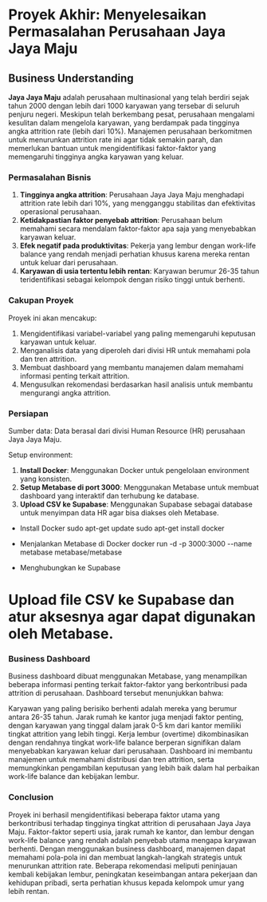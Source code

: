 # Proyek Akhir: Menyelesaikan Permasalahan Perusahaan Jaya Jaya Maju

## Business Understanding

**Jaya Jaya Maju** adalah perusahaan multinasional yang telah berdiri sejak tahun 2000 dengan lebih dari 1000 karyawan yang tersebar di seluruh penjuru negeri. Meskipun telah berkembang pesat, perusahaan mengalami kesulitan dalam mengelola karyawan, yang berdampak pada tingginya angka attrition rate (lebih dari 10%). Manajemen perusahaan berkomitmen untuk menurunkan attrition rate ini agar tidak semakin parah, dan memerlukan bantuan untuk mengidentifikasi faktor-faktor yang memengaruhi tingginya angka karyawan yang keluar.

### Permasalahan Bisnis

1. **Tingginya angka attrition**: Perusahaan Jaya Jaya Maju menghadapi attrition rate lebih dari 10%, yang mengganggu stabilitas dan efektivitas operasional perusahaan.
2. **Ketidakpastian faktor penyebab attrition**: Perusahaan belum memahami secara mendalam faktor-faktor apa saja yang menyebabkan karyawan keluar.
3. **Efek negatif pada produktivitas**: Pekerja yang lembur dengan work-life balance yang rendah menjadi perhatian khusus karena mereka rentan untuk keluar dari perusahaan.
4. **Karyawan di usia tertentu lebih rentan**: Karyawan berumur 26-35 tahun teridentifikasi sebagai kelompok dengan risiko tinggi untuk berhenti.

### Cakupan Proyek

Proyek ini akan mencakup:
1. Mengidentifikasi variabel-variabel yang paling memengaruhi keputusan karyawan untuk keluar.
2. Menganalisis data yang diperoleh dari divisi HR untuk memahami pola dan tren attrition.
3. Membuat dashboard yang membantu manajemen dalam memahami informasi penting terkait attrition.
4. Mengusulkan rekomendasi berdasarkan hasil analisis untuk membantu mengurangi angka attrition.

### Persiapan

Sumber data: Data berasal dari divisi Human Resource (HR) perusahaan Jaya Jaya Maju.

Setup environment:

1. **Install Docker**: Menggunakan Docker untuk pengelolaan environment yang konsisten.
2. **Setup Metabase di port 3000**: Menggunakan Metabase untuk membuat dashboard yang interaktif dan terhubung ke database.
3. **Upload CSV ke Supabase**: Menggunakan Supabase sebagai database untuk menyimpan data HR agar bisa diakses oleh Metabase.


* Install Docker
sudo apt-get update
sudo apt-get install docker

* Menjalankan Metabase di Docker
docker run -d -p 3000:3000 --name metabase metabase/metabase

* Menghubungkan ke Supabase
# Upload file CSV ke Supabase dan atur aksesnya agar dapat digunakan oleh Metabase.


### Business Dashboard

Business dashboard dibuat menggunakan Metabase, yang menampilkan beberapa informasi penting terkait faktor-faktor yang berkontribusi pada attrition di perusahaan. Dashboard tersebut menunjukkan bahwa:

Karyawan yang paling berisiko berhenti adalah mereka yang berumur antara 26-35 tahun.
Jarak rumah ke kantor juga menjadi faktor penting, dengan karyawan yang tinggal dalam jarak 0-5 km dari kantor memiliki tingkat attrition yang lebih tinggi.
Kerja lembur (overtime) dikombinasikan dengan rendahnya tingkat work-life balance berperan signifikan dalam menyebabkan karyawan keluar dari perusahaan.
Dashboard ini membantu manajemen untuk memahami distribusi dan tren attrition, serta memungkinkan pengambilan keputusan yang lebih baik dalam hal perbaikan work-life balance dan kebijakan lembur.

### Conclusion
Proyek ini berhasil mengidentifikasi beberapa faktor utama yang berkontribusi terhadap tingginya tingkat attrition di perusahaan Jaya Jaya Maju. Faktor-faktor seperti usia, jarak rumah ke kantor, dan lembur dengan work-life balance yang rendah adalah penyebab utama mengapa karyawan berhenti. Dengan menggunakan business dashboard, manajemen dapat memahami pola-pola ini dan membuat langkah-langkah strategis untuk menurunkan attrition rate. Beberapa rekomendasi meliputi peninjauan kembali kebijakan lembur, peningkatan keseimbangan antara pekerjaan dan kehidupan pribadi, serta perhatian khusus kepada kelompok umur yang lebih rentan.
